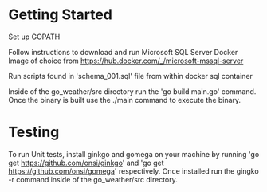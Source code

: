 Getting Started
========================
Set up GOPATH 

Follow instructions to download and run Microsoft SQL Server Docker Image of choice from https://hub.docker.com/_/microsoft-mssql-server

Run scripts found in 'schema_001.sql' file from within docker sql container

Inside of the go_weather/src directory run the 'go build main.go' command.
Once the binary is built use the ./main command to execute the binary.


Testing
=============
To run Unit tests, install ginkgo and gomega on your machine by running 'go get https://github.com/onsi/ginkgo' and 'go get https://github.com/onsi/gomega' respectively.
Once installed run the gingko -r command inside of the go_weather/src directory.